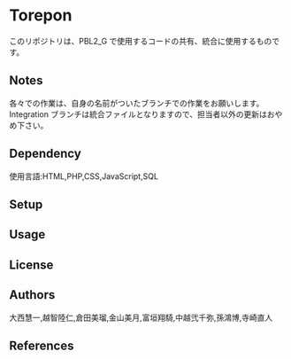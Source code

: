# Torepon

このリポジトリは、PBL2_G で使用するコードの共有、統合に使用するものです。

## Notes

各々での作業は、自身の名前がついたブランチでの作業をお願いします。　
<br>
Integration ブランチは統合ファイルとなりますので、担当者以外の更新はおやめ下さい。

## Dependency

使用言語:HTML,PHP,CSS,JavaScript,SQL

## Setup

## Usage

## License

## Authors

大西慧一,越智陸仁,倉田美瑠,金山美月,富垣翔騎,中越弐千弥,孫鴻博,寺崎直人

## References

